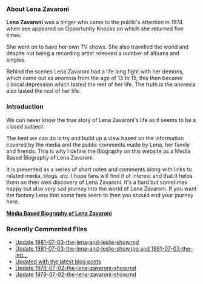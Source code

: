 ### About Lena Zavaroni

<p><strong>Lena Zavaroni</strong> was a singer who came to the public's attention in 1974 when see appeared on Opportunity Knocks on which she returned five times.</p>

<p>She went on to have her own TV shows. She also travelled the world and despite not being a recording artist released a number of albums and singles.</p>

<p>Behind the scenes Lena Zavaroni had a life long fight with her demons, which came out as anorexia from the age of 13 to 15, this then became clinical depression which lasted the rest of her life. The truth is the anorexia also lasted the rest of her life.</p>

### Introduction

<p>We can never know the true story of Lena Zavaroni's life as it seems to be a closed subject.</p>

<p>The best we can do is try and build up a view based on the information covered by the media and the public comments made by Lena, her family and friends. This is why I define the Biography on this website as a Media Based Biography of Lena Zavaroni.</p>

<p>It is presented as a series of short notes and comments along with links to related media, blogs, etc. I hope fans will find it of interest and that it helps them on their own discovery of Lena Zavaroni. It's a hard but sometimes happy but also very sad journey into the world of Lena Zavaroni. If you want the fantasy Lena that some fans seem to then you should end your journey here.</p>

<a href="https://fanzoflenazavaroni.github.io/biography/lena-zavaroni/"><strong>Media Based Biography of Lena Zavaroni</strong></a>

### Recently Commented Files

<!-- BLOG-POST-LIST:START -->
- [Update 1981-07-03-the-lena-and-leslie-show.md](https://github.com/FanzOfLenaZavaroni/fanzoflenazavaroni.github.io/commit/922c0ac537eb5517fcb325b29a223098133adc9a)
- [Update 1981-07-03-the-lena-and-leslie-show.jpg and 1981-07-03-the-len…](https://github.com/FanzOfLenaZavaroni/fanzoflenazavaroni.github.io/commit/9efc21c4ad9bac940ca2d085a157aa4796593b90)
- [Updated with the latest blog posts](https://github.com/FanzOfLenaZavaroni/fanzoflenazavaroni.github.io/commit/3ee56a5f16a27a885ed959d908b175cb4d771c0f)
- [Update 1978-07-02-the-lena-zavaroni-show.md](https://github.com/FanzOfLenaZavaroni/fanzoflenazavaroni.github.io/commit/820d495f531b2cf0d580a30aa98d46ec580ee040)
- [Update 1978-07-02-the-lena-zavaroni-show.md](https://github.com/FanzOfLenaZavaroni/fanzoflenazavaroni.github.io/commit/3951d7a5f324a6dfcec927201cfee1a6859177f3)
<!-- BLOG-POST-LIST:END -->
